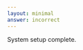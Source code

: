 ```yaml
---
layout: minimal
answer: incorrect
---
```


 System setup complete. 
<!--Configuración del sistema completa.-->
